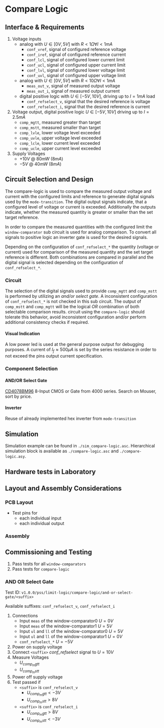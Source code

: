 # Compare Logic

## Interface & Requirements

1. Voltage inputs
    - analog with $U \in [0V, 5V]$ with $R < 1 \Omega \forall I < 1mA$
        - `conf_vref`, signal of configured reference voltage
        - `conf_iref`, signal of configured reference current
        - `conf_lcl`, signal of configured lower current limit
        - `conf_ucl`, signal of configured upper current limit
        - `conf_lvl`, signal of configured lower voltage limit
        - `conf_uvl`, signal of configured upper voltage limit
    - analog with $U \in [0V, 5V]$ with $R < 10 \Omega \forall I < 1mA$
        - `meas_out_v`, signal of measured output voltage
        - `meas_out_i`, signal of measured output current
    - digital positive logic with $U \in [-5V, 10V]$, driving up to $I = 1 mA$
    load
        - `conf_refselect_v`, signal that the desired reference is voltage
        - `conf_refselect_i`, signal that the desired reference is current
2. Voltage output, digital positive logic $U \in [-5V, 10V]$ driving up to $I =
   2.5mA$
    - `comp_mgtt`, measured greater than target
    - `comp_mstt`, measured smaller than target
    - `comp_lvle`, lower voltage level exceeded
    - `comp_uvle`, upper voltage level exceeded
    - `comp_lcle`, lower current level exceeded
    - `comp_ucle`, upper current level exceeded
3. Supply Voltages
    - $+10V$ @ $80mW$ ($8mA$)
    - $-5V$ @ $40mW$ ($8mA$)

## Circuit Selection and Design

The compare-logic is used to compare the measured output voltage and current
with the configured limits and reference to generate digital signals used by
the `mode-transition`. The digital output signals indicate, that a configured
level of voltage or current is exceeded. Additionally the outputs indicate,
whether the measured quantity is greater or smaller than the set target
reference.

In order to compare the measured quantities with the configured limit the
`window-comparator` sub circuit is used for analog comparison. To convert all
signals to positive logic an inverter gate is used for the desired signals.

Depending on the configuration of `conf_refselect_*` the quantity (voltage or
current) used for comparison of the measured  quantity and the set target
reference is different. Both combinations are compared in parallel and the
digital signal is selected depending on the configuration of
`conf_refselect_*`.

### Circuit

The selection of the digital signals used to provide `comp_mgtt` and
`comp_mstt` is performed by utilizing an _and/or select gate_. A inconsistent
configuration of `conf_refselect_*` is not checked in this sub circuit. The
output of `comp_mstt` and `comp_mgtt` will be the logical _OR_ combination of
both selectable comparison results. circuit using the `compare-logic` should
tolerate this behavior, avoid inconsistent configuration and/or perform
additional consistency checks if required.

#### Visual Indication

A low power led is used at the general purpose output for debugging purposes. A
current of $I_f \approx 500 \mu A$ is set by the series resistance in order to
not exceed the pins output current specification.

### Component Selection

#### AND/OR Select Gate

[CD4078BM96] 8-Input CMOS or Gate from 4000 series. Search on Mouser, sort by
price.

[CD4078BM96]: https://www.ti.com/lit/ds/symlink/cd4019b.pdf

#### Inverter

Reuse of already implemented hex inverter from `mode-transition`

## Simulation

Simulation example can be found in `./sim_compare-logic.asc`.
Hierarchical simulation block is available as `./compare-logic.asc` and
`./compare-logic.asy`.

## Hardware tests in Laboratory

## Layout and Assembly Considerations

### PCB Layout

- Test pins for
    - each individual input
    - each individual output

### Assembly

## Commissioning and Testing

1. Pass tests for all `window-comparators`
2. Pass tests for `compare-logic`

### AND OR Select Gate

Test ID: `v1.0.0/pss/limit-logic/compare-logic/and-or-select-gate/<suffix>`

Available suffixes: `conf_refselect_v`, `conf_refselect_i`

1. Connections
    - Input `meas` of the window-comparator0 $U=0V$
    - Input `meas` of the window-comparator1 $U=5V$
    - Input `ul` and `ll` of the window-comparator0 $U=5V$
    - Input `ul` and `ll` of the window-comparator1 $U=0V$
    - `conf_refselect_*` $U=-5V$
2. Power on supply voltage
3. Connect `<suffix>` _conf_refselect_ signal to $U=10V$
4. Measure Voltages
    - $U_{comp_mgtt}$
    - $U_{comp_mstt}$
5. Power off supply voltage
6. Test passed if
    - `<suffix>` is `conf_refselect_v`
        - $U_{comp_mgtt} < -3V$
        - $U_{comp_mstt} > 8V$
    - `<suffix>` is `conf_refselect_i`
        - $U_{comp_mgtt} > 8V$
        - $U_{comp_mstt} < -3V$
